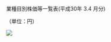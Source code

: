 業種目別株価等一覧表(平成30年 $3.4$ 月分)

（単位：円）

![](https://www.nta.go.jp/tmp/4c4d1b50-67bf-416f-9e76-e01e680081f2/images/1ddd2eaa213a5c661177836712c36a164a41cd4069ff956e89cb19680d18c99c.jpg)